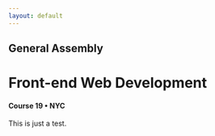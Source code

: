 ```yaml
---
layout: default
---
```


<h2>General Assembly</h2>
<h1>Front-end Web Development</h1>
<h4>Course 19 • NYC</h4>

This is just a test.